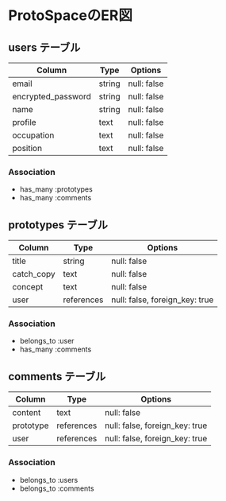 # ProtoSpaceのER図

## users テーブル

| Column             | Type   | Options     |
| ------------------ | ------ | ----------- |
| email              | string | null: false |
| encrypted_password | string | null: false |
| name               | string | null: false |
| profile            | text   | null: false |
| occupation         | text   | null: false |
| position           | text   | null: false |

### Association

- has_many :prototypes
- has_many :comments

## prototypes テーブル

| Column |     Type       | Options                        |
| ---------- | ---------- | ------------------------------ |
| title      | string     | null: false                    |
| catch_copy | text       | null: false                    |
| concept    | text       | null: false                    |
| user       | references | null: false, foreign_key: true |

### Association

- belongs_to :user
- has_many   :comments
## comments テーブル

| Column      | Type       | Options                        |
| ----------- | ---------- | ------------------------------ |
| content     | text       | null: false                    |
| prototype   | references | null: false, foreign_key: true |
| user        | references | null: false, foreign_key: true |

### Association

- belongs_to :users
- belongs_to :comments